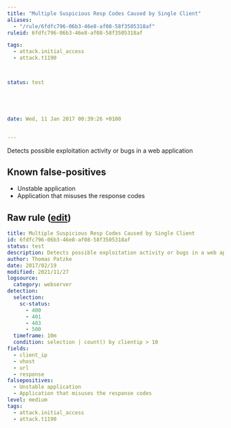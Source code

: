 ```yaml
---
title: "Multiple Suspicious Resp Codes Caused by Single Client"
aliases:
  - "/rule/6fdfc796-06b3-46e8-af08-58f3505318af"
ruleid: 6fdfc796-06b3-46e8-af08-58f3505318af

tags:
  - attack.initial_access
  - attack.t1190



status: test





date: Wed, 11 Jan 2017 00:39:26 +0100


---
```


Detects possible exploitation activity or bugs in a web application

<!--more-->


## Known false-positives

* Unstable application
* Application that misuses the response codes




## Raw rule ([edit](https://github.com/SigmaHQ/sigma/edit/master/rules/web/web_multiple_suspicious_resp_codes_single_source.yml))
```yaml
title: Multiple Suspicious Resp Codes Caused by Single Client
id: 6fdfc796-06b3-46e8-af08-58f3505318af
status: test
description: Detects possible exploitation activity or bugs in a web application
author: Thomas Patzke
date: 2017/02/19
modified: 2021/11/27
logsource:
  category: webserver
detection:
  selection:
    sc-status:
      - 400
      - 401
      - 403
      - 500
  timeframe: 10m
  condition: selection | count() by clientip > 10
fields:
  - client_ip
  - vhost
  - url
  - response
falsepositives:
  - Unstable application
  - Application that misuses the response codes
level: medium
tags:
  - attack.initial_access
  - attack.t1190

```

